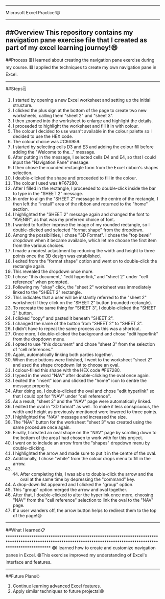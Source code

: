 --------------------------------------------------------------------------------------------------------------------------------------------------------------------------------------
Microsoft Excel Practice!😄

--------------------------------------------------------------------------------------------------------------------------------------------------------------------------------------
##Overview
This repository contains my navigation pane exercise file that I created as part of my excel learning journey!😄
----------------------------------------------------------------------------------------------------------------------------------------------------------------------------------------
##Process
🟥I learned about creating the navigation pane exercise during my course. 
🟥I applied the techniques to create my own navigation pane in Excel.

------------------------------------------------------------------------------------------------------------------------------------------------------------------------------------------

##Steps🗒️
1. I started by opening a new Excel worksheet and setting up the initial structure.
2. I clicked the plus sign at the bottom of the page to create two new worksheets, calling them "sheet 2" and "sheet 3".
3. I then zoomed into the worksheet to enlarge and highlight the details.
4. I proceeded to highlight the worksheet and fill it in with colour.
5. The colour I decided to use wasn't available in the colour palette so I decided to use the HEX code.
6. The colour choice was #C9A959.
7. I started by selecting cells D3 and E3 and adding the colour fill before adding the "Welcome to the..." message.
8. After putting in the message, I selected cells D4 and E4, so that I could input the "Navigation Pane" message.
9. I then chose the rounded rectangle form from the Excel ribbon's shapes selection.
10. I double-clicked the shape and proceeded to fill in the colour.
11. The colour I used was #F67280.
12. After I filled in the rectangle, I proceeded to double-click inside the bar to type in the "SHEET 2" message.
13. In order to align the "SHEET 2" message in the centre of the rectangle, I then left the "install" area of the ribbon and returned to the "home" section.
14. I highlighted the "SHEET 2" message again and changed the font to "AVENIR", as that was my preferred choice of font.
15. I wanted to further improve the image of my rounded rectangle, so I double-clicked and selected "format shape" from the dropdown.
16. Among the possibilities, I chose "3D Format". I chose the "top bevel" dropdown when it became available, which let me choose the first item from the various choices.
17. I made a modest adjustment by reducing the width and height to three points once the 3D design was established.
18. I exited from the "format shape" option and went on to double-click the rectangle again.
19. This revealed the dropdown once more.
20. I chose "this document," "edit hyperlink," and "sheet 2" under "cell reference" when prompted.
21. Following my "okay" click, the "sheet 2" worksheet was immediately linked to the "SHEET 2" rectangle. 
22. This indicates that a user will be instantly referred to the "sheet 2" worksheet if they click on the "SHEET 2" button (rounded rectangle).
23. To recreate the same thing for "SHEET 3", I double-clicked the "SHEET 2" button.
24. I clicked "copy" and pasted it beneath "SHEET 2".
25. I changed the name of the button from "SHEET 2" to "SHEET 3".
26. I didn't have to repeat the same process as this was a shortcut.
27. Once more, I double-clicked the background and chose "edit hyperlink" from the dropdown menu.
28. I opted to use "this document" and chose "sheet 3" from the selection of "cell references."
29. Again, automatically linking both parties together.
30. When these buttons were finished, I went to the worksheet "sheet 2" and used the shape dropdown list to choose an oval.
31. I colour-filled this shape with the HEX code #F67280.
32. I typed in the word "NAV" after double-clicking the oval once again.
33. I exited the "insert" icon and clicked the "home" icon to centre the message properly.
34. After doing so, I double-clicked the oval and chose "edit hyperlink" so that I could opt for "NAV" under "cell reference".
35. As a result, "sheet 2" and the "NAV" page were automatically linked.
36. I edited the oval in "3D format" as well. To make it less conspicuous, the width and height as previously mentioned were lowered to three points.
37. I highlighted the "NAV" message and increased the size.
38. The “NAV” button for the worksheet "sheet 3" was created using the same procedure once again.
39. Finally, I created an oval shape on the "NAV" page by scrolling down to the bottom of the area I had chosen to work with for this project.
40. I went on to include an arrow from the "shapes" dropdown menu by double-clicking.
41. I highlighted the arrow and made sure to put it in the centre of the oval.
42. Additionally, I chose "white" from the colour drops menu to fill in the arrow.
43. 44. After completing this, I was able to double-click the arrow and the oval at the same time by depressing the "command" key.
45. A drop-down list appeared and I clicked the "group" option.
46. This "group" option merged the arrow and oval together.
47. After that, I double-clicked to alter the hyperlink once more, choosing "NAV" from the "cell reference" selection to link the oval to the "NAV" page.
48. If a user wanders off, the arrow button helps to redirect them to the top of the page!😃

-------------------------------------------------------------------------------------------------------------------------------------------------------------------------------------

##What I learned📋 *******************************************************************************************************************************************************************
🟢I learned how to create and customize navigation panes in Excel.
🟢This exercise improved my understanding of Excel's interface and features.

*************************************************************************************************************************************************************************************

##Future Plans⏰
1. Continue learning advanced Excel features.
2. Apply similar techniques to future projects!😄

